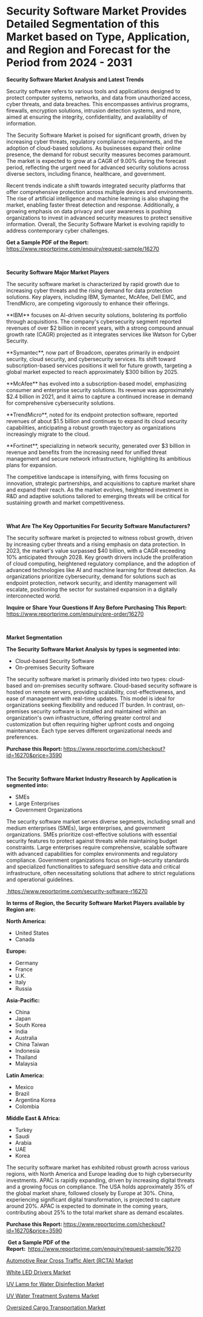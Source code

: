 <p><h1>Security Software Market Provides Detailed Segmentation of this Market based on Type, Application, and Region and Forecast for the Period from 2024 - 2031</h1></p><p><strong>Security Software Market Analysis and Latest Trends</strong></p>
<p><p>Security software refers to various tools and applications designed to protect computer systems, networks, and data from unauthorized access, cyber threats, and data breaches. This encompasses antivirus programs, firewalls, encryption solutions, intrusion detection systems, and more, aimed at ensuring the integrity, confidentiality, and availability of information.</p><p>The Security Software Market is poised for significant growth, driven by increasing cyber threats, regulatory compliance requirements, and the adoption of cloud-based solutions. As businesses expand their online presence, the demand for robust security measures becomes paramount. The market is expected to grow at a CAGR of 9.00% during the forecast period, reflecting the urgent need for advanced security solutions across diverse sectors, including finance, healthcare, and government.</p><p>Recent trends indicate a shift towards integrated security platforms that offer comprehensive protection across multiple devices and environments. The rise of artificial intelligence and machine learning is also shaping the market, enabling faster threat detection and response. Additionally, a growing emphasis on data privacy and user awareness is pushing organizations to invest in advanced security measures to protect sensitive information. Overall, the Security Software Market is evolving rapidly to address contemporary cyber challenges.</p></p>
<p><strong>Get a Sample PDF of the Report:&nbsp;</strong> <a href="https://www.reportprime.com/enquiry/request-sample/16270">https://www.reportprime.com/enquiry/request-sample/16270</a></p>
<p>&nbsp;</p>
<p><strong>Security Software Major Market Players</strong></p>
<p><p>The security software market is characterized by rapid growth due to increasing cyber threats and the rising demand for data protection solutions. Key players, including IBM, Symantec, McAfee, Dell EMC, and TrendMicro, are competing vigorously to enhance their offerings.</p><p>**IBM** focuses on AI-driven security solutions, bolstering its portfolio through acquisitions. The company's cybersecurity segment reported revenues of over $2 billion in recent years, with a strong compound annual growth rate (CAGR) projected as it integrates services like Watson for Cyber Security.</p><p>**Symantec**, now part of Broadcom, operates primarily in endpoint security, cloud security, and cybersecurity services. Its shift toward subscription-based services positions it well for future growth, targeting a global market expected to reach approximately $300 billion by 2025.</p><p>**McAfee** has evolved into a subscription-based model, emphasizing consumer and enterprise security solutions. Its revenue was approximately $2.4 billion in 2021, and it aims to capture a continued increase in demand for comprehensive cybersecurity solutions.</p><p>**TrendMicro**, noted for its endpoint protection software, reported revenues of about $1.5 billion and continues to expand its cloud security capabilities, anticipating a robust growth trajectory as organizations increasingly migrate to the cloud.</p><p>**Fortinet**, specializing in network security, generated over $3 billion in revenue and benefits from the increasing need for unified threat management and secure network infrastructure, highlighting its ambitious plans for expansion.</p><p>The competitive landscape is intensifying, with firms focusing on innovation, strategic partnerships, and acquisitions to capture market share and expand their reach. As the market evolves, heightened investment in R&D and adaptive solutions tailored to emerging threats will be critical for sustaining growth and market competitiveness.</p></p>
<p>&nbsp;</p>
<p><strong>What Are The Key Opportunities For Security Software Manufacturers?</strong></p>
<p><p>The security software market is projected to witness robust growth, driven by increasing cyber threats and a rising emphasis on data protection. In 2023, the market's value surpassed $40 billion, with a CAGR exceeding 10% anticipated through 2028. Key growth drivers include the proliferation of cloud computing, heightened regulatory compliance, and the adoption of advanced technologies like AI and machine learning for threat detection. As organizations prioritize cybersecurity, demand for solutions such as endpoint protection, network security, and identity management will escalate, positioning the sector for sustained expansion in a digitally interconnected world.</p></p>
<p><strong>Inquire or Share Your Questions If Any Before Purchasing This Report:</strong> <a href="https://www.reportprime.com/enquiry/pre-order/16270">https://www.reportprime.com/enquiry/pre-order/16270</a></p>
<p>&nbsp;</p>
<p><strong>Market Segmentation</strong></p>
<p><strong>The Security Software Market Analysis by types is segmented into:</strong></p>
<p><ul><li>Cloud-based Security Software</li><li>On-premises Security Software</li></ul></p>
<p><p>The security software market is primarily divided into two types: cloud-based and on-premises security software. Cloud-based security software is hosted on remote servers, providing scalability, cost-effectiveness, and ease of management with real-time updates. This model is ideal for organizations seeking flexibility and reduced IT burden. In contrast, on-premises security software is installed and maintained within an organization's own infrastructure, offering greater control and customization but often requiring higher upfront costs and ongoing maintenance. Each type serves different organizational needs and preferences.</p></p>
<p><strong>Purchase this Report:&nbsp;</strong><a href="https://www.reportprime.com/checkout?id=16270&price=3590">https://www.reportprime.com/checkout?id=16270&price=3590</a></p>
<p>&nbsp;</p>
<p><strong>The Security Software Market Industry Research by Application is segmented into:</strong></p>
<p><ul><li>SMEs</li><li>Large Enterprises</li><li>Government Organizations</li></ul></p>
<p><p>The security software market serves diverse segments, including small and medium enterprises (SMEs), large enterprises, and government organizations. SMEs prioritize cost-effective solutions with essential security features to protect against threats while maintaining budget constraints. Large enterprises require comprehensive, scalable software with advanced capabilities for complex environments and regulatory compliance. Government organizations focus on high-security standards and specialized functionalities to safeguard sensitive data and critical infrastructure, often necessitating solutions that adhere to strict regulations and operational guidelines.</p></p>
<p><a href="https://www.reportprime.com/security-software-r16270">&nbsp;https://www.reportprime.com/security-software-r16270</a></p>
<p><strong>In terms of Region, the Security Software Market Players available by Region are:</strong></p>
<p>
    <p> <strong> North America: </strong>
        <ul>
            <li>United States</li>
            <li>Canada</li>
        </ul>
        </p> 
    <p> <strong> Europe: </strong>
        <ul>
            <li>Germany</li>
            <li>France</li>
            <li>U.K.</li>
            <li>Italy</li>
            <li>Russia</li>
        </ul>
        </p> 
    <p> <strong> Asia-Pacific: </strong>
        <ul>
            <li>China</li>
            <li>Japan</li>
            <li>South Korea</li>
            <li>India</li>
            <li>Australia</li>
            <li>China Taiwan</li>
            <li>Indonesia</li>
            <li>Thailand</li>
            <li>Malaysia</li>
        </ul>
        </p> 
    <p> <strong> Latin America: </strong>
        <ul>
            <li>Mexico</li>
            <li>Brazil</li>
            <li>Argentina Korea</li>
            <li>Colombia</li>
        </ul>
        </p> 
    <p> <strong> Middle East & Africa: </strong>
        <ul>
            <li>Turkey</li>
            <li>Saudi</li>
            <li>Arabia</li>
            <li>UAE</li>
            <li>Korea</li>
        </ul>
    </p>
    </p>
<p><p>The security software market has exhibited robust growth across various regions, with North America and Europe leading due to high cybersecurity investments. APAC is rapidly expanding, driven by increasing digital threats and a growing focus on compliance. The USA holds approximately 35% of the global market share, followed closely by Europe at 30%. China, experiencing significant digital transformation, is projected to capture around 20%. APAC is expected to dominate in the coming years, contributing about 25% to the total market share as demand escalates.</p></p>
<p><strong>Purchase this Report: </strong><a href="https://www.reportprime.com/checkout?id=16270&price=3590">https://www.reportprime.com/checkout?id=16270&price=3590</a></p>
<p>&nbsp;<strong>Get a Sample PDF of the Report:&nbsp;&nbsp;</strong><a href="https://www.reportprime.com/enquiry/request-sample/16270">https://www.reportprime.com/enquiry/request-sample/16270</a></p>
<p><strong></strong></p>
<p><p><a href="https://issuu.com/reportprime-2/docs/automotive-rear-cross-traffic-alert_22c0fe3074bef3">Automotive Rear Cross Traffic Alert (RCTA) Market</a></p><p><a href="https://medium.com/@nathanmurray84/white-led-drivers-market-a-global-and-regional-analysis-focus-on-region-country-level-analysis-1af7a393cf45">White LED Drivers Market</a></p><p><a href="https://www.linkedin.com/pulse/global-uv-lamp-water-disinfection-market-product-type-application-rczgf?trackingId=ourcruUZRYSTouhVCliKsQ%3D%3D">UV Lamp for Water Disinfection Market</a></p><p><a href="https://www.linkedin.com/pulse/global-uv-water-treatment-systems-market-opportunities-forecast-dc7jf?trackingId=M92yDfTTTDSXY69%2BvuaOJg%3D%3D">UV Water Treatment Systems Market</a></p><p><a href="https://github.com/gulaimolin/Market-Research-Report-List-6/blob/main/oversized-cargo-transportation-market.md">Oversized Cargo Transportation Market</a></p></p>